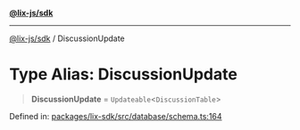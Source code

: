 [**@lix-js/sdk**](../README.md)

***

[@lix-js/sdk](../README.md) / DiscussionUpdate

# Type Alias: DiscussionUpdate

> **DiscussionUpdate** = `Updateable`\<`DiscussionTable`\>

Defined in: [packages/lix-sdk/src/database/schema.ts:164](https://github.com/opral/monorepo/blob/9e4a0ed87313931bc006fc9fc84146a53943e93c/packages/lix-sdk/src/database/schema.ts#L164)
